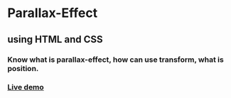 

# Parallax-Effect

## using HTML and CSS

### Know what is parallax-effect, how can use transform, what is position.

### <a href="https://sahilaghara1911.github.io/Parallax-Effect/">Live demo</a>
